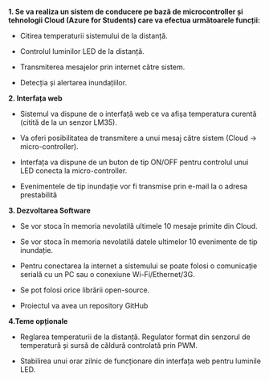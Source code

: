 **1. Se va realiza un sistem de conducere pe bază de microcontroller și tehnologii Cloud (Azure for Students) care va efectua următoarele funcții:**

- Citirea temperaturii sistemului de la distanță.

- Controlul luminilor LED de la distanță.

- Transmiterea mesajelor prin internet către sistem.

- Detecția și alertarea inundațiilor.

**2. Interfața web**

- Sistemul va dispune de o interfață web ce va afișa temperatura curentă (citită de la un senzor LM35).

- Va oferi posibilitatea de transmitere a unui mesaj către sistem (Cloud -> micro-controller).

- Interfața va dispune de un buton de tip ON/OFF pentru controlul unui LED conecta la micro-controller.

- Evenimentele de tip inundație vor fi transmise prin e-mail la o adresa prestabilită

**3. Dezvoltarea Software**

- Se vor stoca în memoria nevolatilă ultimele 10 mesaje primite din Cloud.

- Se vor stoca în memoria nevolatilă datele ultimelor 10 evenimente de tip inundație.

- Pentru conectarea la internet a sistemului se poate folosi o comunicație serială cu un PC sau o conexiune Wi-Fi/Ethernet/3G.

- Se pot folosi orice librării open-source.

- Proiectul va avea un repository GitHub 

**4.Teme opționale**

- Reglarea temperaturii de la distanță. Regulator format din senzorul de temperatură și sursă de căldură controlată prin PWM.

- Stabilirea unui orar zilnic de funcționare din interfața web pentru luminile LED.
